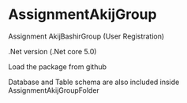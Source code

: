 # AssignmentAkijGroup
Assignment AkijBashirGroup (User Registration)

.Net version (.Net core 5.0)

Load the package from github 

Database and Table schema are also included inside AssignmentAkijGroupFolder
